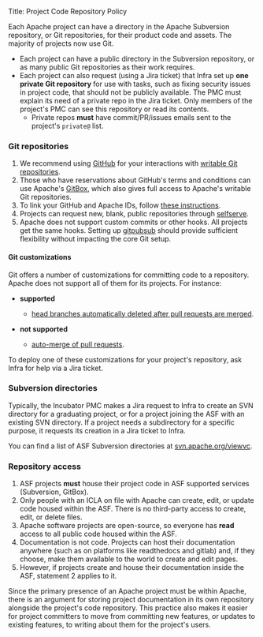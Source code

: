 Title: Project Code Repository Policy

Each Apache project can have a directory in the Apache Subversion repository, or Git repositories, for their product code and assets. The majority of projects now use Git.

  - Each project can have a public directory in the Subversion repository, or as many public Git repositories as their work requires.
  - Each project can also request (using a Jira ticket) that Infra set up **one private Git repository** for use with tasks, such as fixing security issues in project code, that should not be publicly available. The PMC must explain its need of a private repo in the Jira ticket. Only members of the project's PMC can see this repository or read its contents.
    - Private repos **must** have commit/PR/issues emails sent to the project's `private@` list.  

### Git repositories

  1. We recommend using <a href="https://github.com/apache/" target="_blank">GitHub</a> for your interactions with <a href="http://github.com/apache/" target="_blank">writable Git repositories</a>.
  1. Those who have reservations about GitHub's terms and conditions can use Apache's <a href="https://gitbox.apache.org/" target="_blank">GitBox</a>, which also gives full access to Apache's writable Git repositories.
  1. To link your GitHub and Apache IDs, follow <a href="https://gitbox.apache.org/setup/" target="_blank">these instructions</a>.
  1. Projects can request new, blank, public repositories through <a href="https://selfserve.apache.org" target="_blank">selfserve</a>.
  1. Apache does not support custom commits or other hooks. All projects get the same hooks. Setting up <a href="https://github.com/apache/infrastructure-puppet/tree/deployment/modules/gitpubsub" target="_blank">gitpubsub</a> should provide sufficient flexibility without impacting the core Git setup.

#### Git customizations

Git offers a number of customizations for committing code to a repository. Apache does not support all of them for its projects. For instance:

  - **supported**
    -  <a href="https://docs.github.com/en/repositories/configuring-branches-and-merges-in-your-repository/configuring-pull-request-merges/managing-the-automatic-deletion-of-branches" target="_blank">head branches automatically deleted after pull requests are merged</a>.

  - **not supported**
    - <a href="https://docs.github.com/en/repositories/configuring-branches-and-merges-in-your-repository/configuring-pull-request-merges/managing-auto-merge-for-pull-requests-in-your-repository" target="_blank">auto-merge of pull requests</a>.

To deploy one of these customizations for your project's repository, ask Infra for help via a Jira ticket.

### Subversion directories

Typically, the Incubator PMC makes a Jira request to Infra to create an SVN directory for a graduating project, or for a project joining the ASF with an existing SVN directory. If a project needs a subdirectory for a specific purpose, it requests its creation in a Jira ticket to Infra.

You can find a list of ASF Subversion directories at <a href="https://svn.apache.org/viewvc" target="_blank">svn.apache.org/viewvc</a>.

### Repository access

  1. ASF projects **must** house their project code in ASF supported services (Subversion, GitBox).
  1. Only people with an ICLA on file with Apache can create, edit, or update code housed within the ASF. There is no third-party access to create, edit, or delete files.
  1. Apache software projects are open-source, so everyone has **read** access to all public code housed within the ASF.
  1. Documentation is not code. Projects can host their documentation anywhere (such as on platforms like readthedocs and gitlab) and, if they choose, make them available to the world to create and edit pages.
  1. However, if projects create and house their documentation inside the ASF, statement 2 applies to it.

Since the primary presence of an Apache project must be within Apache, there is an argument for storing project documentation in its own repository alongside the project's code repository. This practice also makes it easier for project committers to move from committing new features, or updates to existing features, to writing about them for the project's users.
